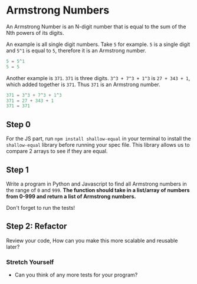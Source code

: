 # Armstrong Numbers

An Armstrong Number is an N-digit number that is equal to the sum of the Nth powers of its digits.

An example is all single digit numbers. Take `5` for example. `5` is a single digit and `5^1` is equal to `5`, therefore it is an Armstrong number.
```python
5 = 5^1
5 = 5
```
Another example is `371`. `371` is three digits. `3^3 + 7^3 + 1^3` is `27 + 343 + 1`, which added together is `371`. Thus `371` is an Armstrong number.

```javascript
371 = 3^3 + 7^3 + 1^3
371 = 27 + 343 + 1
371 = 371
```

## Step 0 
For the JS part, run `npm install shallow-equal` in your terminal to install the `shallow-equal` library before running your spec file. This library allows us to compare 2 arrays to see if they are equal.

## Step 1
Write a program in Python and Javascript to find all Armstrong numbers in the range of `0` and `999`. __The function should take in a list/array of numbers from 0-999 and return a list of Armstrong numbers.__

Don't forget to run the tests!

## Step 2: Refactor
Review your code, How can you make this more scalable and reusable later?

### Stretch Yourself
- Can you think of any more tests for your program?